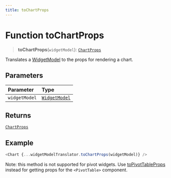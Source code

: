 ```yaml
---
title: toChartProps
---
```


# Function toChartProps

> **toChartProps**(`widgetModel`): [`ChartProps`](../../../interfaces/interface.ChartProps.md)

Translates a [WidgetModel](../../../fusion-assets/interface.WidgetModel.md) to the props for rendering a chart.

## Parameters

| Parameter | Type |
| :------ | :------ |
| `widgetModel` | [`WidgetModel`](../../../fusion-assets/interface.WidgetModel.md) |

## Returns

[`ChartProps`](../../../interfaces/interface.ChartProps.md)

## Example

```ts
<Chart {...widgetModelTranslator.toChartProps(widgetModel)} />
```

Note: this method is not supported for pivot widgets.
Use [toPivotTableProps](function.toPivotTableProps.md) instead for getting props for the `<PivotTable>`  component.
